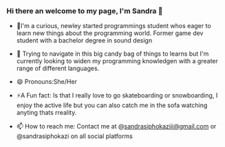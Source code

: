 ### Hi there an welcome to my page, I'm Sandra 👋

- 🌱I'm a curious, newley started programmings student whos eager to learn new things about the programming world. Former game dev student with a bachelor degree in sound design
- 🔭 Trying to navigate in this big candy bag of things to learns but I'm currently looking to widen my programming knowledgen with a greater range of different languages.


- 😄 Pronouns:She/Her
- ⚡A Fun fact: Is that I really love to go skateboarding or snowboarding, I enjoy the active life but you can also catch me in the sofa watching anyting thats rreality.
- 📫 How to reach me: Contact me at @sandrasiphokaziii@gmail.com or @sandrasiphokazi on all social platforms

